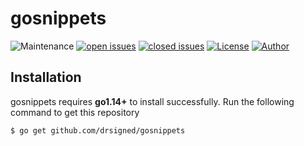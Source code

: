 # gosnippets

![Maintenance](https://img.shields.io/badge/maintained%3F-yes-0040ff.svg) [![open issues](https://img.shields.io/github/issues-raw/drsigned/gosnippets.svg?style=flat&color=0040ff)](https://github.com/drsigned/gosnippets/issues?q=is:issue+is:open) [![closed issues](https://img.shields.io/github/issues-closed-raw/drsigned/gosnippets.svg?style=flat&color=0040ff)](https://github.com/drsigned/gosnippets/issues?q=is:issue+is:closed) [![License](https://img.shields.io/badge/license-MIT-gray.svg?colorB=0040FF)](https://github.com/drsigned/gosnippets/blob/master/LICENSE) [![Author](https://img.shields.io/badge/twitter-@drsigned-0040ff.svg)](https://twitter.com/drsigned)

## Installation

gosnippets requires **go1.14+** to install successfully. Run the following command to get this repository

```
$ go get github.com/drsigned/gosnippets
```